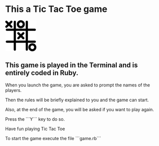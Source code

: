 <h1>This a Tic Tac Toe game</h1>


<img src="tic.svg" alt="tictactoe" height="100" width="100">

<h2>This game is played in the Terminal and is entirely coded in Ruby.</h2>
<p>When you launch the game, you are asked to prompt the names of the players.</p>
<p>Then the rules will be briefly explained to you and the game can start.</p>

<p>Also, at the end of the game, you will be asked if you want to play again.</p>
<p>Press the ```Y``` key to do so.</p>

<p>Have fun playing Tic Tac Toe</p>
<p>To start the game execute the file ```game.rb```</p>
